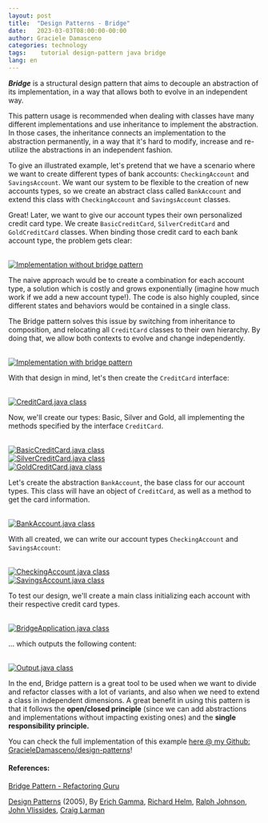 ```yaml
---
layout: post
title:  "Design Patterns - Bridge"
date:   2023-03-03T08:00:00-00:00
author: Graciele Damasceno
categories: technology
tags:    tutorial design-pattern java bridge
lang: en
---
```


***Bridge*** is a structural design pattern that aims to decouple an abstraction of its implementation, in a way that allows both to evolve in an independent way.

This pattern usage is recommended when dealing with classes have many different implementations and use inheritance to implement the abstraction. In those cases, the inheritance connects an implementation to the abstraction permanently, in a way that it's hard to modify, increase and re-utilize the abstractions in an independent fashion.

To give an illustrated example, let's pretend that we have a scenario where we want to create different types of bank accounts: `CheckingAccount` and `SavingsAccount`. We want our system to be flexible to the creation of new accounts types, so we create an abstract class called `BankAccount` and extend this class with `CheckingAccount` and `SavingsAccount` classes.

Great! Later, we want to give our account types their own personalized credit card type. We create `BasicCreditCard`, `SilverCreditCard` and `GoldCreditCard` classes. When binding those credit card to each bank account type, the problem gets clear:

<br>
<a href="/dev-on-track/assets/posts/2023-03-03/bridge.png" data-lightbox="bridge" data-title="Implementation without bridge pattern">
  <img src="/dev-on-track/assets/posts/2023-03-03/bridge.png" title="Implementation without bridge pattern">
</a>
<br>

The naive approach would be to create a combination for each account type, a solution which is costly and grows exponentially (imagine how much work if we add a new account type!). The code is also highly coupled, since different states and behaviors would be contained in a single class.

The Bridge pattern solves this issue by switching from inheritance to composition, and relocating all `CreditCard` classes to their own hierarchy. By doing that, we allow both contexts to evolve and change independently. 

<br>
<a href="/dev-on-track/assets/posts/2023-03-03/bridge-success.png" data-lightbox="bridge" data-title="Implementation with bridge pattern">
  <img src="/dev-on-track/assets/posts/2023-03-03/bridge-success.png" title="Implementation with bridge pattern">
</a>
<br>

With that design in mind, let's then create the `CreditCard` interface:

<br>
<a href="/dev-on-track/assets/posts/2023-03-03/CreditCard.png" data-lightbox="bridge" data-title="CreditCard.java class">
  <img src="/dev-on-track/assets/posts/2023-03-03/CreditCard.png" title="CreditCard.java class">
</a>
<br>

Now, we'll create our types: Basic, Silver and Gold, all implementing the methods specified by the interface `CreditCard`.

<br>
<a href="/dev-on-track/assets/posts/2023-03-03/BasicCreditCard.png" data-lightbox="bridge" data-title="BasicCreditCard.java class">
  <img src="/dev-on-track/assets/posts/2023-03-03/BasicCreditCard.png" title="BasicCreditCard.java class">
</a>
<br>
<a href="/dev-on-track/assets/posts/2023-03-03/SilverCreditCard.png" data-lightbox="bridge" data-title="SilverCreditCard.java class">
  <img src="/dev-on-track/assets/posts/2023-03-03/SilverCreditCard.png" title="SilverCreditCard.java class">
</a>
<br>
<a href="/dev-on-track/assets/posts/2023-03-03/GoldCreditCard.png" data-lightbox="bridge" data-title="GoldCreditCard.java class">
  <img src="/dev-on-track/assets/posts/2023-03-03/GoldCreditCard.png" title="GoldCreditCard.java class">
</a>
<br>


Let's create the abstraction `BankAccount`, the base class for our account types. This class will have an object of `CreditCard`, as well as a method to get the card information.

<br>
<a href="/dev-on-track/assets/posts/2023-03-03/BankAccount.png" data-lightbox="bridge" data-title="BankAccount.java class">
  <img src="/dev-on-track/assets/posts/2023-03-03/BankAccount.png" title="BankAccount.java class">
</a>
<br>


With all created, we can write our account types `CheckingAccount` and `SavingsAccount`:

<br>
<a href="/dev-on-track/assets/posts/2023-03-03/CheckingAccount.png" data-lightbox="bridge" data-title="CheckingAccount.java class">
  <img src="/dev-on-track/assets/posts/2023-03-03/CheckingAccount.png" title="CheckingAccount.java class">
</a>
<br>
<a href="/dev-on-track/assets/posts/2023-03-03/SavingsAccount.png" data-lightbox="bridge" data-title="SavingsAccount.java class">
  <img src="/dev-on-track/assets/posts/2023-03-03/SavingsAccount.png" title="SavingsAccount.java class">
</a>
<br>


To test our design, we'll create a main class initializing each account with their respective credit card types. 

<br>
<a href="/dev-on-track/assets/posts/2023-03-03/BridgeApplication.png" data-lightbox="bridge" data-title="BridgeApplication.java class">
  <img src="/dev-on-track/assets/posts/2023-03-03/BridgeApplication.png" title="BridgeApplication.java class">
</a>
<br>

... which outputs the following content:

<br>
<a href="/dev-on-track/assets/posts/2023-03-03/Output.png" data-lightbox="bridge" data-title="Output.java class">
  <img src="/dev-on-track/assets/posts/2023-03-03/Output.png" title="Output.java class">
</a>
<br>

In the end, Bridge pattern is a great tool to be used when we want to divide and refactor classes with a lot of variants, and also when we need to extend a class in independent dimensions. A great benefit in using this pattern is that it follows the **open/closed principle** (since we can add abstractions and implementations without impacting existing ones) and the **single responsibility principle.**

You can check the full implementation of this example [here @ my Github: GracieleDamasceno/design-patterns](https://github.com/GracieleDamasceno/design-patterns)!

#### References:

[Bridge Pattern - Refactoring Guru](https://refactoring.guru/design-patterns/bridge)

[Design Patterns](https://www.google.com.br/books/edition/Valuepack_Design_Patterns_Elements_of_Re/VDRePgAACAAJ) (2005), By [Erich Gamma](https://www.google.com.br/search?hl=pt-BR&q=inauthor:%22Erich+Gamma%22&tbm=bks), [Richard Helm](https://www.google.com.br/search?hl=pt-BR&q=inauthor:%22Richard+Helm%22&tbm=bks), [Ralph Johnson](https://www.google.com.br/search?hl=pt-BR&q=inauthor:%22Ralph+Johnson%22&tbm=bks), [John Vlissides](https://www.google.com.br/search?hl=pt-BR&q=inauthor:%22John+Vlissides%22&tbm=bks), [Craig Larman](https://www.google.com.br/search?hl=pt-BR&q=inauthor:%22Craig+Larman%22&tbm=bks)

 
